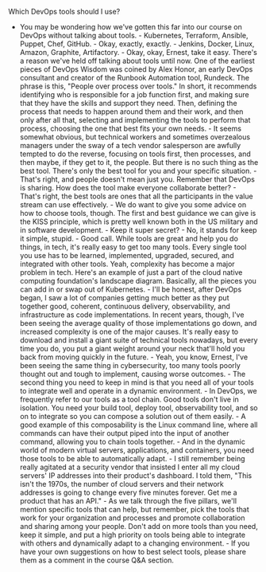 Which DevOps tools should I use?
- You may be wondering how we've gotten this far into our course on DevOps without talking about tools. - Kubernetes, Terraform, Ansible, Puppet, Chef, GitHub. - Okay, exactly, exactly. - Jenkins, Docker, Linux, Amazon, Graphite, Artifactory. - Okay, okay, Ernest, take it easy. There's a reason we've held off talking about tools until now. One of the earliest pieces of DevOps Wisdom was coined by Alex Honor, an early DevOps consultant and creator of the Runbook Automation tool, Rundeck. The phrase is this, "People over process over tools." In short, it recommends identifying who is responsible for a job function first, and making sure that they have the skills and support they need. Then, defining the process that needs to happen around them and their work, and then only after all that, selecting and implementing the tools to perform that process, choosing the one that best fits your own needs. - It seems somewhat obvious, but technical workers and sometimes overzealous managers under the sway of a tech vendor salesperson are awfully tempted to do the reverse, focusing on tools first, then processes, and then maybe, if they get to it, the people. But there is no such thing as the best tool. There's only the best tool for you and your specific situation. - That's right, and people doesn't mean just you. Remember that DevOps is sharing. How does the tool make everyone collaborate better? - That's right, the best tools are ones that all the participants in the value stream can use effectively. - We do want to give you some advice on how to choose tools, though. The first and best guidance we can give is the KISS principle, which is pretty well known both in the US military and in software development. - Keep it super secret? - No, it stands for keep it simple, stupid. - Good call. While tools are great and help you do things, in tech, it's really easy to get too many tools. Every single tool you use has to be learned, implemented, upgraded, secured, and integrated with other tools. Yeah, complexity has become a major problem in tech. Here's an example of just a part of the cloud native computing foundation's landscape diagram. Basically, all the pieces you can add in or swap out of Kubernetes. - I'll be honest, after DevOps began, I saw a lot of companies getting much better as they put together good, coherent, continuous delivery, observability, and infrastructure as code implementations. In recent years, though, I've been seeing the average quality of those implementations go down, and increased complexity is one of the major causes. It's really easy to download and install a giant suite of technical tools nowadays, but every time you do, you put a giant weight around your neck that'll hold you back from moving quickly in the future. - Yeah, you know, Ernest, I've been seeing the same thing in cybersecurity, too many tools poorly thought out and tough to implement, causing worse outcomes. - The second thing you need to keep in mind is that you need all of your tools to integrate well and operate in a dynamic environment. - In DevOps, we frequently refer to our tools as a tool chain. Good tools don't live in isolation. You need your build tool, deploy tool, observability tool, and so on to integrate so you can compose a solution out of them easily. - A good example of this composability is the Linux command line, where all commands can have their output piped into the input of another command, allowing you to chain tools together. - And in the dynamic world of modern virtual servers, applications, and containers, you need those tools to be able to automatically adapt. - I still remember being really agitated at a security vendor that insisted I enter all my cloud servers' IP addresses into their product's dashboard. I told them, "This isn't the 1970s, the number of cloud servers and their network addresses is going to change every five minutes forever. Get me a product that has an API." - As we talk through the five pillars, we'll mention specific tools that can help, but remember, pick the tools that work for your organization and processes and promote collaboration and sharing among your people. Don't add on more tools than you need, keep it simple, and put a high priority on tools being able to integrate with others and dynamically adapt to a changing environment. - If you have your own suggestions on how to best select tools, please share them as a comment in the course Q&A section.